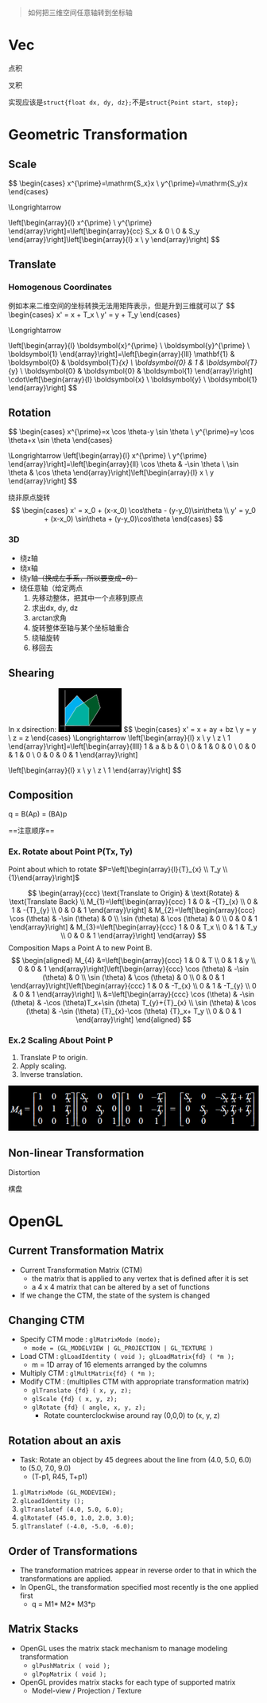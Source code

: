 > 如何把三维空间任意轴转到坐标轴

# Vec

点积

叉积

实现应该是`struct{float dx, dy, dz};`不是`struct{Point start, stop};`

# Geometric Transformation

## Scale

$$
\begin{cases}
x^{\prime}=\mathrm{S_x}x \\
y^{\prime}=\mathrm{S_y}x
\end{cases}

\Longrightarrow

\left[\begin{array}{l}
x^{\prime} \\
y^{\prime}
\end{array}\right]=\left[\begin{array}{cc}
S_x & 0 \\
0 & S_y
\end{array}\right]\left[\begin{array}{l}
x \\
y
\end{array}\right]
$$

## Translate

### Homogenous Coordinates

例如本来二维空间的坐标转换无法用矩阵表示，但是升到三维就可以了
$$
\begin{cases}
    x' = x + T_x
    \\
    y' = y + T_y
\end{cases}

\Longrightarrow

\left[\begin{array}{l}
\boldsymbol{x}^{\prime} \\
\boldsymbol{y}^{\prime} \\
\boldsymbol{1}
\end{array}\right]=\left[\begin{array}{lll}
\mathbf{1} & \boldsymbol{0} & \boldsymbol{T}_{x} \\
\boldsymbol{0} & 1 & \boldsymbol{T}_{y} \\
\boldsymbol{0} & \boldsymbol{0} & \boldsymbol{1}
\end{array}\right] \cdot\left[\begin{array}{l}
\boldsymbol{x} \\
\boldsymbol{y} \\
\boldsymbol{1}
\end{array}\right]
$$

## Rotation

$$
\begin{cases}
    x^{\prime}=x \cos \theta-y \sin \theta \\
    y^{\prime}=y \cos \theta+x \sin \theta 
\end{cases}

\Longrightarrow
\left[\begin{array}{l}
x^{\prime} \\
y^{\prime}
\end{array}\right]=\left[\begin{array}{ll}
\cos \theta & -\sin \theta \\
\sin \theta & \cos \theta
\end{array}\right]\left[\begin{array}{l}
x \\
y
\end{array}\right]
$$

绕非原点旋转
$$
\begin{cases}
    x' = x_0 + (x-x_0) \cos\theta - (y-y_0)\sin\theta
    \\
    y' = y_0 + (x-x_0) \sin\theta + (y-y_0)\cos\theta
\end{cases}
$$

### 3D

* 绕z轴
* 绕x轴
* 绕y轴~~（换成左手系，所以要变成$-\theta$）~~
* 绕任意轴（给定两点
    1. 先移动整体，把其中一个点移到原点
    2. 求出dx, dy, dz
    3. arctan求角
    4. 旋转整体至轴与某个坐标轴重合
    5. 绕轴旋转
    6. 移回去

## Shearing

In x dsirection: <img src="assets/image-20201014110713177.png" style="zoom:50%;" />
$$
\begin{cases}
    x' = x + ay + bz
    \\
    y = y
    \\
    z = z
\end{cases}
\Longrightarrow
\left[\begin{array}{l}
x \\
y \\
z \\
1
\end{array}\right]=\left[\begin{array}{llll}
1 & a & b & 0 \\
0 & 1 & 0 & 0 \\
0 & 0 & 1 & 0 \\
0 & 0 & 0 & 1
\end{array}\right]

\left[\begin{array}{l}
x \\
y \\
z \\
1
\end{array}\right]
$$

## Composition

q = B(Ap) = (BA)p

==注意顺序==

### Ex. Rotate about **Point** P(Tx, Ty)

Point about which to rotate $P=\left[\begin{array}{l}{T}_{x} \\ T_y \\{1}\end{array}\right]$

$$
\begin{array}{ccc}
    \text{Translate to Origin}
    & \text{Rotate}
    & \text{Translate Back}
    \\
    M_{1}=\left[\begin{array}{ccc}
    1 & 0 & -{T}_{x} \\
    0 & 1 & -{T}_{y} \\
    0 & 0 & 1
    \end{array}\right]
    &
    M_{2}=\left[\begin{array}{ccc}
    \cos (\theta) & -\sin (\theta) & 0 \\
    \sin (\theta) & \cos (\theta) & 0 \\
    0 & 0 & 1
    \end{array}\right]
    &
    M_{3}=\left[\begin{array}{ccc}
    1 & 0 & T_x \\
    0 & 1 & T_y \\
    0 & 0 & 1
    \end{array}\right]
\end{array}
$$
Composition Maps a Point A to new Point B.
$$
\begin{aligned}
M_{4} &=\left[\begin{array}{ccc}
1 & 0 & T \\
0 & 1 & y \\
0 & 0 & 1
\end{array}\right]\left[\begin{array}{ccc}
\cos (\theta) & -\sin (\theta) & 0 \\
\sin (\theta) & \cos (\theta) & 0 \\
0 & 0 & 1
\end{array}\right]\left[\begin{array}{ccc}
1 & 0 & -T_{x} \\
0 & 1 & -T_{y} \\
0 & 0 & 1
\end{array}\right]
\\
&=\left[\begin{array}{ccc}
\cos (\theta) & -\sin (\theta) & -\cos (\theta)T_x+\sin (\theta) T_{y}+{T}_{x} \\
\sin (\theta) & \cos (\theta) & -\sin (\theta) {T}_{x}-\cos (\theta) {T}_x+ T_y \\
0 & 0 & 1
\end{array}\right]
\end{aligned}
$$

### Ex.2 Scaling About Point P

1. Translate P to origin.
2. Apply scaling.
3. Inverse translation.

![](assets/image-20201014111630666.png)

## Non-linear Transformation

Distortion

棋盘

# OpenGL

## Current Transformation Matrix

* Current Transformation Matrix (CTM)
    * the matrix that is applied to any vertex that is defined after it is set
    * a 4 x 4 matrix that can be altered by a set of functions
* If we change the CTM, the state of the system is changed

## Changing CTM

* Specify CTM mode : `glMatrixMode (mode);`
    * `mode = (GL_MODELVIEW | GL_PROJECTION | GL_TEXTURE )`
* Load CTM : `glLoadIdentity ( void ); glLoadMatrix{fd} ( *m );`
    * m = 1D array of 16 elements arranged by the columns
* Multiply CTM : `glMultMatrix{fd} ( *m );`
* Modify CTM : (multiplies CTM with appropriate
    transformation matrix)
    * `glTranslate {fd} ( x, y, z);`
    * `glScale {fd} ( x, y, z);`
    * `glRotate {fd} ( angle, x, y, z);`
        * Rotate counterclockwise around ray (0,0,0) to (x, y, z)

## Rotation about an axis

* Task: Rotate an object by 45 degrees about the line from (4.0, 5.0, 6.0) to (5.0, 7.0, 9.0)
    * (T-p1, R45, T+p1)

1. `glMatrixMode (GL_MODEVIEW);`
2. `glLoadIdentity ();`
3. `glTranslatef (4.0, 5.0, 6.0);`
4. `glRotatef (45.0, 1.0, 2.0, 3.0);`
5. `glTranslatef (-4.0, -5.0, -6.0);`

## Order of Transformations

* The transformation matrices appear in reverse order to that in which the transformations are applied.
* In OpenGL, the transformation specified most recently is the one applied first
    * q = M1* M2* M3*p

## Matrix Stacks

* OpenGL uses the matrix stack mechanism to manage modeling transformation
    * `glPushMatrix ( void );`
    * `glPopMatrix ( void );`
* OpenGL provides matrix stacks for each type of supported matrix
    * Model-view / Projection / Texture